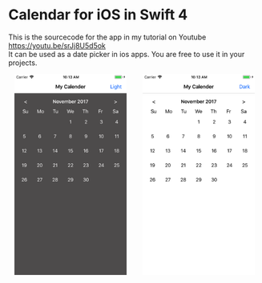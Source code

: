 <h1>Calendar for iOS in Swift 4</h1>
 
This is the sourcecode for the app in my tutorial on Youtube https://youtu.be/srJj8U5d5ok
<br>
It can be used as a date picker in ios apps. You are free to use it in your projects. 

<p align="center">
<img height="400" src="https://github.com/Akhilendra/calenderAppiOS/blob/master/Simulator%20Screen%20Shot%20-%20iPhone%206%20-%202017-10-22%20at%2010.13.26.png" />
&nbsp&nbsp&nbsp&nbsp&nbsp&nbsp
<img height="400" src="https://github.com/Akhilendra/calenderAppiOS/blob/master/Simulator%20Screen%20Shot%20-%20iPhone%206%20-%202017-10-22%20at%2010.13.23.png" />
</p>
